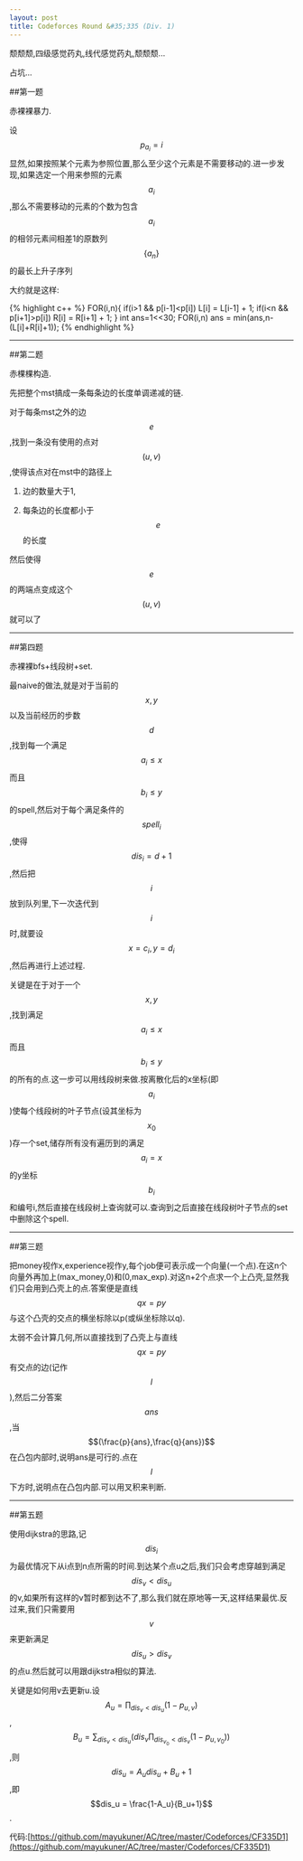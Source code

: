 ```yaml
---
layout: post
title: Codeforces Round &#35;335 (Div. 1)
---
```

颓颓颓,四级感觉药丸,线代感觉药丸,颓颓颓...

占坑...

##第一题

赤裸裸暴力.

设$$p_{a_i}=i$$显然,如果按照某个元素为参照位置,那么至少这个元素是不需要移动的.进一步发现,如果选定一个用来参照的元素$$a_i$$,那么不需要移动的元素的个数为包含$$a_i$$的相邻元素间相差1的原数列$$\{a_n\}$$的最长上升子序列

大约就是这样:

{% highlight c++ %}
FOR(i,n){
    if(i>1 && p[i-1]<p[i])
        L[i] = L[i-1] + 1;
    if(i<n && p[i+1]>p[i])
        R[i] = R[i+1] + 1;
}
int ans=1<<30;
FOR(i,n)
    ans = min(ans,n-(L[i]+R[i]+1));
{% endhighlight %}

***

##第二题

赤棵棵构造.

先把整个mst搞成一条每条边的长度单调递减的链.

对于每条mst之外的边$$e$$,找到一条没有使用的点对$$(u,v)$$,使得该点对在mst中的路径上

1. 边的数量大于1,

2. 每条边的长度都小于$$e$$的长度

然后使得$$e$$的两端点变成这个$$(u,v)$$就可以了

***

##第四题

赤裸裸bfs+线段树+set.

最naive的做法,就是对于当前的$$x,y$$以及当前经历的步数$$d$$,找到每一个满足$$a_i \leq x$$而且$$b_i \leq y$$的spell,然后对于每个满足条件的$$spell_i$$,使得$$dis_i=d+1$$,然后把$$i$$放到队列里,下一次迭代到$$i$$时,就要设$$x=c_i,y=d_i$$,然后再进行上述过程.

关键是在于对于一个$$x,y$$,找到满足$$a_i \leq x$$而且$$b_i \leq y$$的所有的点.这一步可以用线段树来做.按离散化后的x坐标(即$$a_i$$)使每个线段树的叶子节点(设其坐标为$$x_0$$)存一个set,储存所有没有遍历到的满足$$a_i=x$$的y坐标$$b_i$$和编号i,然后直接在线段树上查询就可以.查询到之后直接在线段树叶子节点的set中删除这个spell.

***

##第三题

把money视作x,experience视作y,每个job便可表示成一个向量(一个点).在这n个向量外再加上(max_money,0)和(0,max_exp).对这n+2个点求一个上凸壳,显然我们只会用到凸壳上的点.答案便是直线$$qx=py$$与这个凸壳的交点的横坐标除以p(或纵坐标除以q).

太弱不会计算几何,所以直接找到了凸壳上与直线$$qx=py$$有交点的边(记作$$l$$),然后二分答案$$ans$$,当$$(\frac{p}{ans},\frac{q}{ans})$$在凸包内部时,说明ans是可行的.点在$$l$$下方时,说明点在凸包内部.可以用叉积来判断.

***

##第五题

使用dijkstra的思路,记$$dis_i$$为最优情况下从i点到n点所需的时间.到达某个点u之后,我们只会考虑穿越到满足$$dis_v < dis_u$$的v,如果所有这样的v暂时都到达不了,那么我们就在原地等一天,这样结果最优.反过来,我们只需要用$$v$$来更新满足$$dis_u > dis_v$$的点u.然后就可以用跟dijkstra相似的算法.

关键是如何用v去更新u.设$$A_u = \prod_{dis_v < dis_u} (1-p_{u,v})$$, $$B_u = \sum_{dis_v < dis_u} (dis_v \prod_{dis_{v_0} < dis_v}(1-p_{u,v_0}))$$,则$$dis_u = A_u dis_u + B_u + 1$$,即$$dis_u = \frac{1-A_u}{B_u+1}$$.
    
代码:[https://github.com/mayukuner/AC/tree/master/Codeforces/CF335D1](https://github.com/mayukuner/AC/tree/master/Codeforces/CF335D1)
